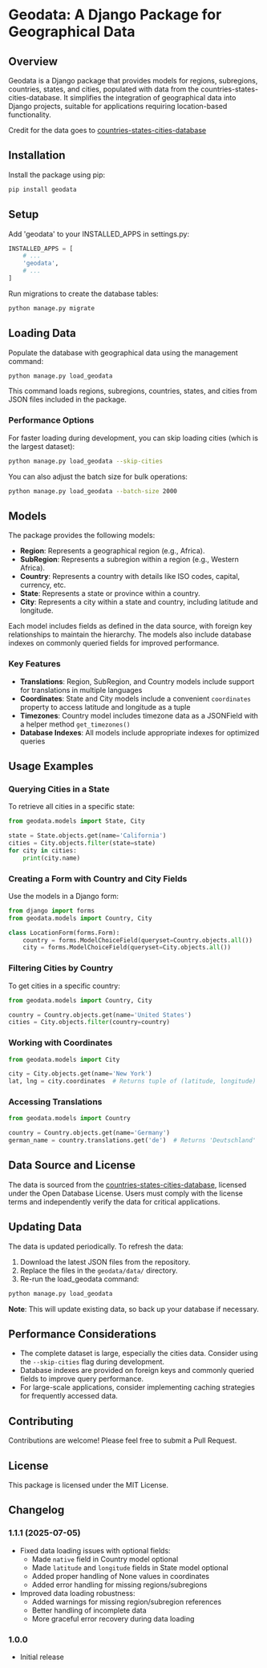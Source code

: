 # Geodata: A Django Package for Geographical Data

## Overview

Geodata is a Django package that provides models for regions, subregions, countries, states, and cities, populated with data from the countries-states-cities-database. It simplifies the integration of geographical data into Django projects, suitable for applications requiring location-based functionality.

Credit for the data goes to [countries-states-cities-database](https://github.com/dr5hn/countries-states-cities-database.git)

## Installation

Install the package using pip:

```bash
pip install geodata
```

## Setup

Add 'geodata' to your INSTALLED_APPS in settings.py:

```python
INSTALLED_APPS = [
    # ...
    'geodata',
    # ...
]
```

Run migrations to create the database tables:

```bash
python manage.py migrate
```

## Loading Data

Populate the database with geographical data using the management command:

```bash
python manage.py load_geodata
```

This command loads regions, subregions, countries, states, and cities from JSON files included in the package.

### Performance Options

For faster loading during development, you can skip loading cities (which is the largest dataset):

```bash
python manage.py load_geodata --skip-cities
```

You can also adjust the batch size for bulk operations:

```bash
python manage.py load_geodata --batch-size 2000
```

## Models

The package provides the following models:

- **Region**: Represents a geographical region (e.g., Africa).
- **SubRegion**: Represents a subregion within a region (e.g., Western Africa).
- **Country**: Represents a country with details like ISO codes, capital, currency, etc.
- **State**: Represents a state or province within a country.
- **City**: Represents a city within a state and country, including latitude and longitude.

Each model includes fields as defined in the data source, with foreign key relationships to maintain the hierarchy. The models also include database indexes on commonly queried fields for improved performance.

### Key Features

- **Translations**: Region, SubRegion, and Country models include support for translations in multiple languages
- **Coordinates**: State and City models include a convenient `coordinates` property to access latitude and longitude as a tuple
- **Timezones**: Country model includes timezone data as a JSONField with a helper method `get_timezones()`
- **Database Indexes**: All models include appropriate indexes for optimized queries

## Usage Examples

### Querying Cities in a State

To retrieve all cities in a specific state:

```python
from geodata.models import State, City

state = State.objects.get(name='California')
cities = City.objects.filter(state=state)
for city in cities:
    print(city.name)
```

### Creating a Form with Country and City Fields

Use the models in a Django form:

```python
from django import forms
from geodata.models import Country, City

class LocationForm(forms.Form):
    country = forms.ModelChoiceField(queryset=Country.objects.all())
    city = forms.ModelChoiceField(queryset=City.objects.all())
```

### Filtering Cities by Country

To get cities in a specific country:

```python
from geodata.models import Country, City

country = Country.objects.get(name='United States')
cities = City.objects.filter(country=country)
```

### Working with Coordinates

```python
from geodata.models import City

city = City.objects.get(name='New York')
lat, lng = city.coordinates  # Returns tuple of (latitude, longitude)
```

### Accessing Translations

```python
from geodata.models import Country

country = Country.objects.get(name='Germany')
german_name = country.translations.get('de')  # Returns 'Deutschland'
```

## Data Source and License

The data is sourced from the [countries-states-cities-database](https://github.com/dr5hn/countries-states-cities-database.git), licensed under the Open Database License. Users must comply with the license terms and independently verify the data for critical applications.

## Updating Data

The data is updated periodically. To refresh the data:

1. Download the latest JSON files from the repository.
2. Replace the files in the `geodata/data/` directory.
3. Re-run the load_geodata command:

```bash
python manage.py load_geodata
```



**Note**: This will update existing data, so back up your database if necessary.

## Performance Considerations

- The complete dataset is large, especially the cities data. Consider using the `--skip-cities` flag during development.
- Database indexes are provided on foreign keys and commonly queried fields to improve query performance.
- For large-scale applications, consider implementing caching strategies for frequently accessed data.

## Contributing

Contributions are welcome! Please feel free to submit a Pull Request.

## License

This package is licensed under the MIT License.

## Changelog

### 1.1.1 (2025-07-05)

- Fixed data loading issues with optional fields:
  - Made `native` field in Country model optional
  - Made `latitude` and `longitude` fields in State model optional
  - Added proper handling of None values in coordinates
  - Added error handling for missing regions/subregions
- Improved data loading robustness:
  - Added warnings for missing region/subregion references
  - Better handling of incomplete data
  - More graceful error recovery during data loading

### 1.0.0

- Initial release
